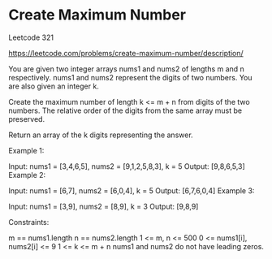 # Create Maximum Number


Leetcode 321

https://leetcode.com/problems/create-maximum-number/description/




You are given two integer arrays nums1 and nums2 of lengths m and n respectively. nums1 and nums2 represent the digits of two numbers. You are also given an integer k.

Create the maximum number of length k <= m + n from digits of the two numbers. The relative order of the digits from the same array must be preserved.

Return an array of the k digits representing the answer.

 

Example 1:

Input: nums1 = [3,4,6,5], nums2 = [9,1,2,5,8,3], k = 5
Output: [9,8,6,5,3]
Example 2:

Input: nums1 = [6,7], nums2 = [6,0,4], k = 5
Output: [6,7,6,0,4]
Example 3:

Input: nums1 = [3,9], nums2 = [8,9], k = 3
Output: [9,8,9]
 

Constraints:

m == nums1.length
n == nums2.length
1 <= m, n <= 500
0 <= nums1[i], nums2[i] <= 9
1 <= k <= m + n
nums1 and nums2 do not have leading zeros.

